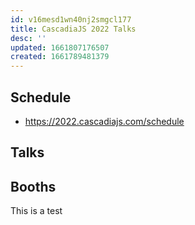 ```yaml
---
id: v16mesd1wn40nj2smgcl177
title: CascadiaJS 2022 Talks
desc: ''
updated: 1661807176507
created: 1661789481379
---
```

## Schedule
- https://2022.cascadiajs.com/schedule

## Talks

## Booths

This is a test